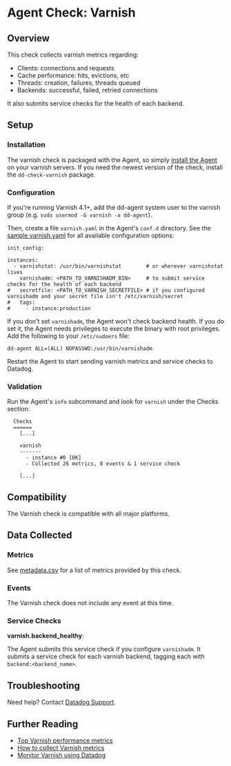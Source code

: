 # Agent Check: Varnish

## Overview

This check collects varnish metrics regarding:

* Clients: connections and requests
* Cache performance: hits, evictions, etc
* Threads: creation, failures, threads queued
* Backends: successful, failed, retried connections

It also submits service checks for the health of each backend.

## Setup
### Installation

The varnish check is packaged with the Agent, so simply [install the Agent](https://app.datadoghq.com/account/settings#agent) on your varnish servers. If you need the newest version of the check, install the `dd-check-varnish` package.

### Configuration

If you're running Varnish 4.1+, add the dd-agent system user to the varnish group (e.g. `sudo usermod -G varnish -a dd-agent`).

Then, create a file `varnish.yaml` in the Agent's `conf.d` directory. See the [sample varnish.yaml](https://github.com/DataDog/integrations-core/blob/master/varnish/conf.yaml.default) for all available configuration options:

```
init_config:

instances:
  - varnishstat: /usr/bin/varnishstat        # or wherever varnishstat lives
    varnishadm: <PATH_TO_VARNISHADM_BIN>     # to submit service checks for the health of each backend
#   secretfile: <PATH_TO_VARNISH_SECRETFILE> # if you configured varnishadm and your secret file isn't /etc/varnish/secret
#   tags:
#     - instance:production
```

If you don't set `varnishadm`, the Agent won't check backend health. If you do set it, the Agent needs privileges to execute the binary with root privileges. Add the following to your `/etc/sudoers` file:

```
dd-agent ALL=(ALL) NOPASSWD:/usr/bin/varnishadm
```

Restart the Agent to start sending varnish metrics and service checks to Datadog.

### Validation

Run the Agent's `info` subcommand and look for `varnish` under the Checks section:

```
  Checks
  ======
    [...]

    varnish
    -------
      - instance #0 [OK]
      - Collected 26 metrics, 0 events & 1 service check

    [...]
```
## Compatibility

The Varnish check is compatible with all major platforms.

## Data Collected
### Metrics
See [metadata.csv](https://github.com/DataDog/integrations-core/blob/master/varnish/metadata.csv) for a list of metrics provided by this check.

### Events
The Varnish check does not include any event at this time.

### Service Checks
**varnish.backend_healthy**:

The Agent submits this service check if you configure `varnishadm`. It submits a service check for each varnish backend, tagging each with `backend:<backend_name>`.

## Troubleshooting
Need help? Contact [Datadog Support](http://docs.datadoghq.com/help/).

## Further Reading

* [Top Varnish performance metrics](https://www.datadoghq.com/blog/top-varnish-performance-metrics/)
* [How to collect Varnish metrics](https://www.datadoghq.com/blog/how-to-collect-varnish-metrics/)
* [Monitor Varnish using Datadog](https://www.datadoghq.com/blog/monitor-varnish-using-datadog/)